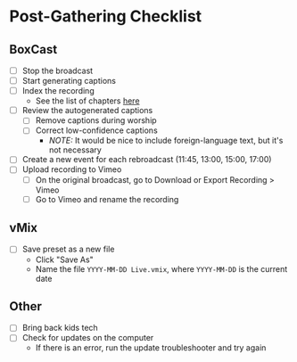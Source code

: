 # Post-Gathering Checklist

## BoxCast
- [ ] Stop the broadcast
- [ ] Start generating captions
- [ ] Index the recording
	- See the list of chapters [here](index-chapters.md)
- [ ] Review the autogenerated captions
	- [ ] Remove captions during worship
	- [ ] Correct low-confidence captions
		- _NOTE:_ It would be nice to include foreign-language text, but it's not necessary
- [ ] Create a new event for each rebroadcast (11:45, 13:00, 15:00, 17:00)
- [ ] Upload recording to Vimeo
	- [ ] On the original broadcast, go to Download or Export Recording > Vimeo
	- [ ] Go to Vimeo and rename the recording

## vMix
- [ ] Save preset as a new file
	- Click "Save As"
	- Name the file `YYYY-MM-DD Live.vmix`, where `YYYY-MM-DD` is the current date

## Other
- [ ] Bring back kids tech
- [ ] Check for updates on the computer
	- If there is an error, run the update troubleshooter and try again
